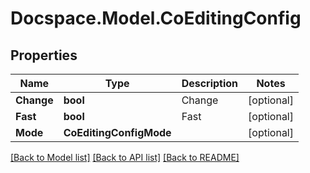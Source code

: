 # Docspace.Model.CoEditingConfig

## Properties

Name | Type | Description | Notes
------------ | ------------- | ------------- | -------------
**Change** | **bool** | Change | [optional] 
**Fast** | **bool** | Fast | [optional] 
**Mode** | **CoEditingConfigMode** |  | [optional] 

[[Back to Model list]](../README.md#documentation-for-models) [[Back to API list]](../README.md#documentation-for-api-endpoints) [[Back to README]](../README.md)

